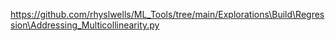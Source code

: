 https://github.com/rhyslwells/ML_Tools/tree/main/Explorations\Build\Regression\Addressing_Multicollinearity.py